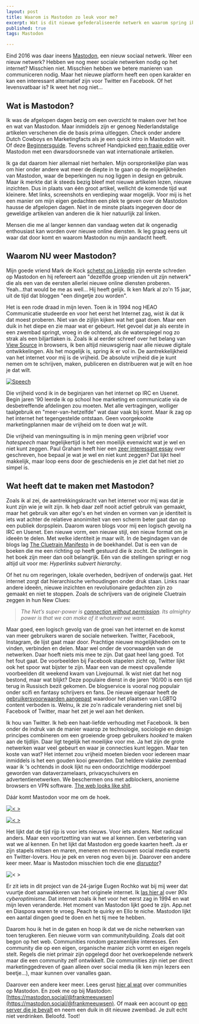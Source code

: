 ```yaml
---
layout: post
title: Waarom is Mastodon zo leuk voor me?
excerpt: Wat is dit nieuwe gefederaliseerde netwerk en waarom spring ik weer in het diepe?
published: true
tags: Mastodon

---
```


Eind 2016 was daar ineens [Mastodon](http://mastodon.social), een nieuw sociaal netwerk. Weer een nieuw netwerk? Hebben we nog meer sociale netwerken nodig op het internet? Misschien niet. Misschien hebben we betere manieren van communiceren nodig. Maar het nieuwe platform heeft een open karakter en kan een interessant alternatief zijn voor Twitter en Facebook. Of het levensvatbaar is? Ik weet het nog niet...


## Wat is Mastodon?

Ik was de afgelopen dagen bezig om een overzicht te maken over het hoe en wat van Mastodon. Maar inmiddels zijn er genoeg Nederlandstalige artikelen verschenen die de basis prima uitleggen. Check onder andere Dutch Cowboys en Marketingfacts als je een quick intro in Mastodon wilt. Of deze [Beginnersguide](https://opensource.com/article/17/4/guide-to-mastodon). Tevens schreef Handpicked [een fraaie editie](https://www.getrevue.co/profile/fastmoving/issues/handpicked-mastodon-hype-of-blijver-52522) over Mastodon met een dwarsdoorsnede van wat internationale artikelen.

Ik ga dat daarom hier allemaal niet herhalen. Mijn oorspronkelijke plan was om hier onder andere wat meer de diepte in te gaan op de mogelijkheden van Mastodon, waar de beperkingen nu nog liggen in design en gebruik. Maar ik merkte dat ik steeds bezig bleef met nieuwe artikelen lezen, nieuwe inzichten. Dus in plaats van één groot artikel, wellicht de komende tijd wat kleinere. Met links, screenshots en verdieping waar mogelijk. Voor mij is het een manier om mijn eigen gedachten een plek te geven over de Mastodon hausse de afgelopen dagen. Niet in de minste plaats ingegeven door de geweldige artikelen van anderen die ik hier natuurlijk zal linken.

Mensen die me al langer kennen dan vandaag weten dat ik ongenadig enthousiast kan worden over nieuwe online diensten. Ik leg graag eens uit waar dat door komt en waarom Mastodon nu mijn aandacht heeft. 

## Waarom NU weer Mastodon?

Mijn goede vriend Mark de Kock [schetst op Linkedin](https://www.linkedin.com/pulse/mastodon-new-old-social-network-rise-mark-de-kock) zijn eerste schreden op Mastodon en hij refereert aan "dezelfde groep vrienden uit zijn netwerk" die als een van de eersten allerlei nieuwe online diensten proberen. Yeah...that would be me as well... Hij heeft gelijk. Ik ken Mark al zo'n 15 jaar, uit de tijd dat bloggen "een dingetje zou worden". 

Het is een rode draad in mijn leven. Toen ik in 1994 nog HEAO Communicatie studeerde en voor het eerst het Internet zag, wist ik dat ik dat moest proberen. Niet van de zijlijn kijken wat het gaat doen. Maar een duik in het diepe en zie maar wat er gebeurt. Het gevoel dat je als eerste in een zwembad springt, vroeg in de ochtend, als de waterspiegel nog zo strak als een biljartlaken is. 
Zoals ik al eerder schreef over het belang van [View Source](/view-source) in browsers, ik ben altijd nieuwsgierig naar alle nieuwe digitale ontwikkelingen. Als het mogelijk is, spring ik er vol in. De aantrekkelijkheid van het internet voor mij is de vrijheid. De absolute vrijheid die je kunt nemen om te schrijven, maken, publiceren en distribueren wat je wilt en hoe je dat wilt. 

[![Speech](https://cl.ly/0u1V3g2c3K2k/2017-04-07_22-00-57.png "Speech")](https://social.tchncs.de/users/somethingeloquent/updates/27512)

Die vrijheid vond ik in de beginjaren van het internet op IRC en Usenet. Begin jaren '90 leerde ik op school hoe marketing en communicatie via de desbetreffende afdelingen zou moeten. Met alle vertragingen, wolliger taalgebruik en "meer-van-hetzelfde" wat daar vaak bij komt. Maar ik zag op het internet het tegengestelde ontstaan. Geen voorgekookte marketingplannen maar de vrijheid om te doen wat je wilt. 

Die vrijheid van meningsuiting is in mijn mening geen vrijbrief voor *hatespeech* maar tegelijkertijd is het een moeilijk evenwicht wat je wel en niet kunt zeggen. Paul Graham heeft hier een [zeer interessant essay](http://paulgraham.com/say.html) over geschreven, hoe bepaal je wat je wel en niet kunt zeggen? Dat lijkt heel makkelijk, maar loop eens door de geschiedenis en je ziet dat het niet zo simpel is. 

## Wat heeft dat te maken met Mastodon? 

Zoals ik al zei, de aantrekkingskracht van het internet voor mij was dat je kunt zijn wie je wilt zijn. Ik heb daar zelf nooit actief gebruik van gemaakt, maar het gebruik van alter ego's en het vinden en vormen van je identiteit is iets wat achter de relatieve anonimiteit van een scherm beter gaat dan op een publiek dorpsplein.
Daarom waren blogs voor mij een logisch gevolg na IRC en Usenet. Een nieuwe vorm, een nieuwe stijl, een nieuw format om  je ideeën te delen. Met welke identiteit je maar wilt. 
In de begindagen van de blogs lag [The Cluetrain Manifesto](http://cluetrain.com/) in de boekhandel. Dat is een van de boeken die me een richting op heeft gestuurd die ik zocht. De stellingen in het boek zijn meer dan ooit belangrijk. Eén van die stellingen springt er nog altijd uit voor me: *Hyperlinks subvert hierarchy*. 

Of het nu om regeringen, lokale overheden, bedrijven of onderwijs gaat. Het internet zorgt dat hierarchische verhoudingen onder druk staan. Links naar andere ideeën, nieuwe inzichten en revolutionaire gedachten zijn zo gemaakt en niet te stoppen. Zoals de schrijvers van de originele Cluetrain zeggen in hun New Clues: 

>*The Net’s super-power is [connection without permission](http://newclues.cluetrain.com/). Its almighty power is that we can make of it whatever we want.*

Maar goed, een logisch gevolg van de groei van het internet en de komst van meer gebruikers waren de sociale netwerken. Twitter, Facebook, Instagram, de lijst gaat maar door. Prachtige nieuwe mogelijkheden om te vinden, verbinden en delen. Maar wel onder de voorwaarden van de netwerken. Daar hoeft niets mis mee te zijn. Dat gaat heel lang goed. Tot het fout gaat. De voorbeelden bij Facebook stapelen zicht op, Twitter lijkt ook het spoor wat bijster te zijn. Maar een van de meest opvallende voorbeelden dit weekend kwam van Livejournal. Ik wist niet dat het nog bestond, maar wat blijkt? Deze populaire dienst in de jaren '90/00 is een tijd terug in Russisch bezit gekomen. De blogservice is vooral nog populair onder scifi en fantasy schrijvers en fans. De nieuwe eigenaar heeft de [gebruikersvoorwaarden aangepast](https://boingboing.net/2017/04/08/six-to-end.html) waardoor het plaatsen van LGBTQ content verboden is. Welnu, ik zie zo'n radicale verandering niet snel bij Facebook of Twitter, maar het zet je wel aan het denken. 

Ik hou van Twitter. Ik heb een haat-liefde verhouding met Facebook. Ik ben onder de indruk van de manier waarop ze technologie, sociologie en design principes combineren om een groeiende groep gebruikers *hooked* te maken aan de tijdlijn. Daar ligt tegelijk het moeilijke voor me. Ja het zijn de grote netwerken waar veel gebeurt en waar je connecties kunt leggen. Maar ten koste van wat? 
Het internet zou vrijheid moeten bieden voor iedereen maar inmiddels is het een gouden kooi geworden. Dat heldere vlakke zwembad waar ik 's ochtends in dook lijkt nu een ondoorzichtige modderpoel geworden van dataverzamelaars, privacyschuivers en advertentienetwerken. We beschermen ons met adblockers, anonieme browsers en VPN software.  [The web looks like shit](https://theoutline.com/post/1165/the-web-looks-like-shit?utm_source=FB).

Dáár komt Mastodon voor me om de hoek. 

[![< >](https://cl.ly/121U1s0A260i/2017-04-07_22-35-37.png "Speech")](https://icosahedron.website/users/blackle/updates/16624)

[![< >](https://cl.ly/3u3z3P3h0m10/2017-04-07_22-34-36.png "Speech")](https://mastodon.network/users/leo/updates/2174)

Het lijkt dat de tijd rijp is voor iets nieuws. Voor iets anders. Niet radicaal anders. Maar een voortzetting van wat we al kennen. Een verbetering van wat we al kennen. En het lijkt dat Mastodon erg goede kaarten heeft. Ja er zijn stapels mitsen en maren, meneren en mevrouwen social media experts en Twitter-lovers. Hou je pek en veren nog even bij je. Daarover een andere keer meer. Maar is Mastodon misschien toch die ene [disruptor](https://www.forbes.com/sites/paularmstrongtech/2017/04/09/mastodon-is-what-disruption-looks-like-right-before-it-happens/#410af99d2277)? 

![< >](https://cl.ly/110t3u1R3B33/Image%202017-04-10%20at%2011.02.34%20PM.png "Disrupt")


Er zit iets in dit project van de 24-jarige Eugen Rochko wat bij mij weer dat vuurtje doet aanwakkeren van het originele internet. Ik [las hier al](https://medium.com/@sargoth/mastodon-pineapples-social-media-and-other-unanswered-questions-c5127c7c9aa0) over *90s cyberoptimisme*. Dat internet zoals ik het voor het eerst zag in 1994 en wat mijn leven veranderde. Het moment van Mastodon lijkt goed te zijn. App.net en Diaspora waren te vroeg. Peach te quirky en Ello te niche. Mastodon lijkt een aantal dingen goed te doen en het tij mee te hebben. 

Daarom hou ik het in de gaten en hoop ik dat we de niche netwerken van toen terugkeren. Een nieuwe vorm van communitybuilding. Zoals dat ooit begon op het web. Communities rondom gezamenlijke interesses. Een community die op een eigen, organische manier zich vormt en eigen regels stelt. Regels die niet primair zijn opgelegd door het overkoepelende netwerk maar die een community zelf ontwikkelt. Die communities zijn niet per direct marketinggedreven of gaan alleen over social media (ik ken mijn lezers een beetje...), maar kunnen over vanalles gaan. 

Daarover een andere keer meer. Lees gerust [hier al wat](https://medium.com/@sargoth/mastodon-pineapples-social-media-and-other-unanswered-questions-c5127c7c9aa0) over communities op Mastodon. En zoek me op bij Mastodon: [https://mastodon.social/@frankmeeuwsen](https://mastodon.social/@frankmeeuwsen). Of maak een account op [een server die je bevalt](https://instances.mastodon.xyz/) en neem een duik in dit nieuwe zwembad. Je zult echt niet verdrinken. Beloofd. Toot!

